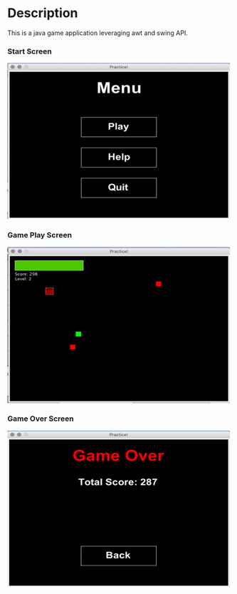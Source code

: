 # Description
This is a java game application leveraging awt and swing API.

### Start Screen
<img src="https://github.com/Zerro97/Space-Shooter/blob/master/images/image1.png" alt="Start Screen" height="350px" width="500px"/>

### Game Play Screen
<img src="https://github.com/Zerro97/Space-Shooter/blob/master/images/image2.png" alt="Start Screen" height="350px" width="500px"/>

### Game Over Screen
<img src="https://github.com/Zerro97/Space-Shooter/blob/master/images/image3.png" alt="Start Screen" height="350px" width="500px"/>
